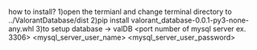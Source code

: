 how to install?
1)open the termianl and change terminal directory to ../ValorantDatabase/dist
2)pip install valorant_database-0.0.1-py3-none-any.whl
3)to setup database -> valDB <port number of mysql server ex. 3306> <valorantDatabase> <mysql_server_user_name> <mysql_server_user_password>
